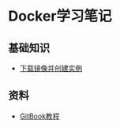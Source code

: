 # Docker学习笔记
## 基础知识
- [下载镜像并创建实例](/Docker/Use/Images.md)
## 资料
- [GitBook教程](https://www.gitbook.com/book/yeasy/docker_practice/details)